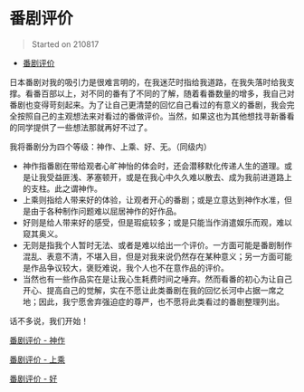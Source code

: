 # 番剧评价

> Started on 210817

- [番剧评价](#番剧评价)

日本番剧对我的吸引力是很难言明的，在我迷茫时指给我道路，在我失落时给我支撑。看番百部以上，对不同的番有了不同的了解，随着看番数量的增多，我自己对番剧也变得苛刻起来。为了让自己更清楚的回忆自己看过的有意义的番剧，我会完全按照自己的主观想法来对看过的番做评价。当然，如果这也为其他想找寻新番看的同学提供了一些想法那就再好不过了。

我将番剧分为四个等级：神作、上乘、好、无。（同级内）
* 神作指番剧在带给观者心旷神怡的体会时，还会潜移默化传递人生的道理。或是让我受益匪浅、茅塞顿开，或是在我心中久久难以散去、成为我前进道路上的支柱。此之谓神作。
* 上乘则指给人带来好的体验，让观者开心的番剧；或是立意达到神作水准，但是由于各种制作问题难以屈居神作的好作品。
* 好则是给人带来好的感受，但是瑕疵较多；或是只能当作消遣娱乐而观，难以窥其奥义。
* 无则是指我个人暂时无法、或者是难以给出一个评价。一方面可能是番剧制作混乱、表意不清，不堪入目，但是对我来说仍然存在某种意义；另一方面可能是作品争议较大，褒贬难说，我个人也不在意作品的评价。
* 当然也有一些作品实在是让我心生耗费时间之唾弃。然而看番的初心为让自己开心、提高自己的觉解，实在不愿让此类番剧在我的回忆长河中占据一席之地；因此，我宁愿舍弃强迫症的尊严，也不愿将此类看过的番剧整理列出。

话不多说，我们开始！

[番剧评价 - 神作](./anime_rating_extraordinary.md)

[番剧评价 - 上乘](./anime_rating_great.md)

[番剧评价 - 好](./anime_rating_good.md)